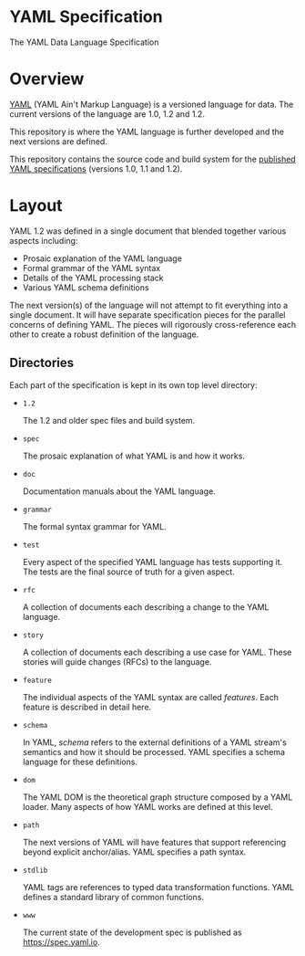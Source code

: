 YAML Specification
==================

The YAML Data Language Specification

# Overview

[YAML](https://en.wikipedia.org/wiki/YAML) (YAML Ain't Markup Language) is a
versioned language for data.
The current versions of the language are 1.0, 1.2 and 1.2.

This repository is where the YAML language is further developed and the next
versions are defined.

This repository contains the source code and build system for the [published
YAML specifications](https://yaml.org/spec/) (versions 1.0, 1.1 and 1.2).

# Layout

YAML 1.2 was defined in a single document that blended together various aspects
including:

* Prosaic explanation of the YAML language
* Formal grammar of the YAML syntax
* Details of the YAML processing stack
* Various YAML schema definitions

The next version(s) of the language will not attempt to fit everything into a
single document.
It will have separate specification pieces for the parallel concerns of
defining YAML.
The pieces will rigorously cross-reference each other to create a robust
definition of the language.

## Directories

Each part of the specification is kept in its own top level directory:

* `1.2`

  The 1.2 and older spec files and build system.

* `spec`

  The prosaic explanation of what YAML is and how it works.

* `doc`

  Documentation manuals about the YAML language.

* `grammar`

  The formal syntax grammar for YAML.

* `test`

  Every aspect of the specified YAML language has tests supporting it.
  The tests are the final source of truth for a given aspect.

* `rfc`

  A collection of documents each describing a change to the YAML language.

* `story`

  A collection of documents each describing a use case for YAML.
  These stories will guide changes (RFCs) to the language.

* `feature`

  The individual aspects of the YAML syntax are called *features*.
  Each feature is described in detail here.

* `schema`

  In YAML, *schema* refers to the external definitions of a YAML stream's
  semantics and how it should be processed.
  YAML specifies a schema language for these definitions.

* `dom`

  The YAML DOM is the theoretical graph structure composed by a YAML loader.
  Many aspects of how YAML works are defined at this level.

* `path`

  The next versions of YAML will have features that support referencing beyond
  explicit anchor/alias.
  YAML specifies a path syntax.

* `stdlib`

  YAML tags are references to typed data transformation functions.
  YAML defines a standard library of common functions.

* `www`

  The current state of the development spec is published as
  <https://spec.yaml.io>.


